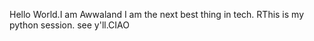 Hello World.I am Awwaland I am the next best thing in tech.
RThis is my python session. see y'll.CIAO
